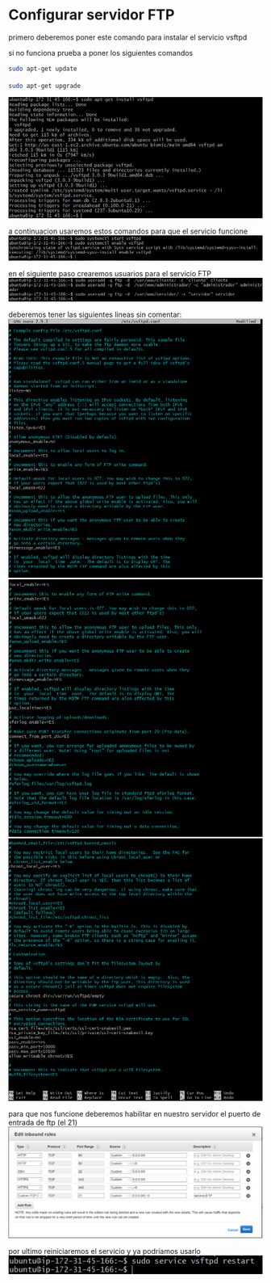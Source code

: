 # Configurar servidor FTP
primero deberemos poner este comando para instalar el servicio vsftpd

si no funciona prueba a poner los siguientes comandos
```bash
sudo apt-get update

sudo apt-get upgrade
```
![instalacion vsftp](capturas/tarea-5/Captura1.PNG)

a continuacion usaremos estos comandos para que el servicio funcione
![iniciar servicio](capturas/tarea-5/Captura2.PNG)

en el siguiente paso crearemos usuarios para el servicio FTP
![usuarios](capturas/tarea-5/Captura3.PNG)

deberemos tener las siguientes lineas sin comentar:
![primera configuracion](capturas/tarea-5/ftpConf1.PNG)
![segunda configuracion](capturas/tarea-5/ftpConf2.PNG)
![tercera configuracion](capturas/tarea-5/ftpConf3.PNG)

para que nos funcione deberemos habilitar en nuestro servidor el puerto de entrada de ftp (el 21)
![puertos](capturas/tarea-5/captura4.PNG)

por ultimo reiniciaremos el servicio y ya podríamos usarlo
![puertos](capturas/tarea-5/captura5.PNG)